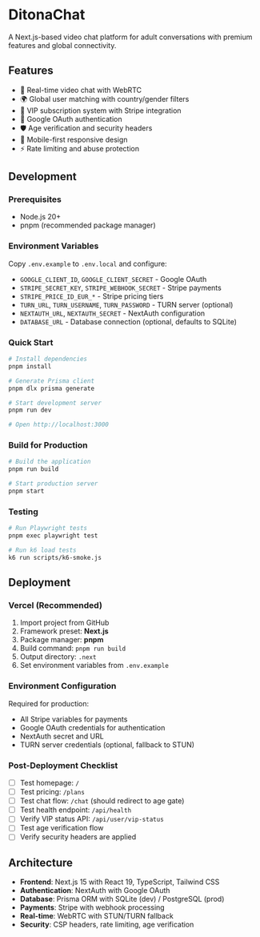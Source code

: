 # DitonaChat

A Next.js-based video chat platform for adult conversations with premium features and global connectivity.

## Features

- 🎥 Real-time video chat with WebRTC
- 🌍 Global user matching with country/gender filters
- 💎 VIP subscription system with Stripe integration
- 🔐 Google OAuth authentication
- 🛡️ Age verification and security headers
- 📱 Mobile-first responsive design
- ⚡ Rate limiting and abuse protection

## Development

### Prerequisites

- Node.js 20+
- pnpm (recommended package manager)

### Environment Variables

Copy `.env.example` to `.env.local` and configure:

- `GOOGLE_CLIENT_ID`, `GOOGLE_CLIENT_SECRET` - Google OAuth
- `STRIPE_SECRET_KEY`, `STRIPE_WEBHOOK_SECRET` - Stripe payments
- `STRIPE_PRICE_ID_EUR_*` - Stripe pricing tiers
- `TURN_URL`, `TURN_USERNAME`, `TURN_PASSWORD` - TURN server (optional)
- `NEXTAUTH_URL`, `NEXTAUTH_SECRET` - NextAuth configuration
- `DATABASE_URL` - Database connection (optional, defaults to SQLite)

### Quick Start

```bash
# Install dependencies
pnpm install

# Generate Prisma client
pnpm dlx prisma generate

# Start development server
pnpm run dev

# Open http://localhost:3000
```

### Build for Production

```bash
# Build the application
pnpm run build

# Start production server
pnpm start
```

### Testing

```bash
# Run Playwright tests
pnpm exec playwright test

# Run k6 load tests
k6 run scripts/k6-smoke.js
```

## Deployment

### Vercel (Recommended)

1. Import project from GitHub
2. Framework preset: **Next.js**
3. Package manager: **pnpm**
4. Build command: `pnpm run build`
5. Output directory: `.next`
6. Set environment variables from `.env.example`

### Environment Configuration

Required for production:
- All Stripe variables for payments
- Google OAuth credentials for authentication
- NextAuth secret and URL
- TURN server credentials (optional, fallback to STUN)

### Post-Deployment Checklist

- [ ] Test homepage: `/`
- [ ] Test pricing: `/plans`
- [ ] Test chat flow: `/chat` (should redirect to age gate)
- [ ] Test health endpoint: `/api/health`
- [ ] Verify VIP status API: `/api/user/vip-status`
- [ ] Test age verification flow
- [ ] Verify security headers are applied

## Architecture

- **Frontend**: Next.js 15 with React 19, TypeScript, Tailwind CSS
- **Authentication**: NextAuth with Google OAuth
- **Database**: Prisma ORM with SQLite (dev) / PostgreSQL (prod)
- **Payments**: Stripe with webhook processing
- **Real-time**: WebRTC with STUN/TURN fallback
- **Security**: CSP headers, rate limiting, age verification